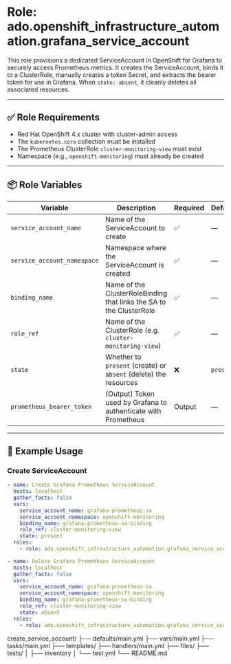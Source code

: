 
# Role: ado.openshift_infrastructure_automation.grafana_service_account

This role provisions a dedicated ServiceAccount in OpenShift for Grafana to securely access Prometheus metrics. It creates the ServiceAccount, binds it to a ClusterRole, manually creates a token Secret, and extracts the bearer token for use in Grafana. When `state: absent`, it cleanly deletes all associated resources.

---

## ✅ Role Requirements

- Red Hat OpenShift 4.x cluster with cluster-admin access
- The `kubernetes.core` collection must be installed
- The Prometheus ClusterRole `cluster-monitoring-view` must exist
- Namespace (e.g., `openshift-monitoring`) must already be created

---

## 📦 Role Variables

| Variable                    | Description                                                                 | Required | Default |
|-----------------------------|-----------------------------------------------------------------------------|----------|---------|
| `service_account_name`      | Name of the ServiceAccount to create                                        | ✅       | —       |
| `service_account_namespace` | Namespace where the ServiceAccount is created                               | ✅       | —       |
| `binding_name`              | Name of the ClusterRoleBinding that links the SA to the ClusterRole         | ✅       | —       |
| `role_ref`                  | Name of the ClusterRole (e.g. `cluster-monitoring-view`)                    | ✅       | —       |
| `state`                     | Whether to `present` (create) or `absent` (delete) the resources            | ❌       | `present` |
| `prometheus_bearer_token`   | (Output) Token used by Grafana to authenticate with Prometheus              | Output   | —       |

---

## 📘 Example Usage

### Create ServiceAccount

```yaml
- name: Create Grafana Prometheus ServiceAccount
  hosts: localhost
  gather_facts: false
  vars:
    service_account_name: grafana-prometheus-sa
    service_account_namespace: openshift-monitoring
    binding_name: grafana-prometheus-sa-binding
    role_ref: cluster-monitoring-view
    state: present
  roles:
    - role: ado.openshift_infrastructure_automation.grafana_service_account

- name: Delete Grafana Prometheus ServiceAccount
  hosts: localhost
  gather_facts: false
  vars:
    service_account_name: grafana-prometheus-sa
    service_account_namespace: openshift-monitoring
    binding_name: grafana-prometheus-sa-binding
    role_ref: cluster-monitoring-view
    state: absent
  roles:
    - role: ado.openshift_infrastructure_automation.grafana_service_account
```

create_service_account/
├── defaults/main.yml
├── vars/main.yml
├── tasks/main.yml
├── templates/
├── handlers/main.yml
├── files/
├── tests/
│   ├── inventory
│   └── test.yml
└── README.md
```